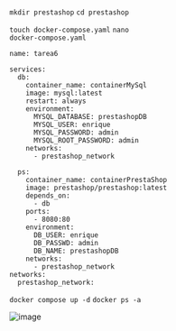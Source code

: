 # 
<code>mkdir prestashop</code>
<code>cd prestashop</code>

<code>touch docker-compose.yaml</code>
<code>nano docker-compose.yaml</code>

~~~
name: tarea6

services:
  db:
    container_name: containerMySql
    image: mysql:latest
    restart: always
    environment:
      MYSQL_DATABASE: prestashopDB
      MYSQL_USER: enrique
      MYSQL_PASSWORD: admin
      MYSQL_ROOT_PASSWORD: admin 
    networks:
      - prestashop_network

  ps:
    container_name: containerPrestaShop
    image: prestashop/prestashop:latest
    depends_on: 
      - db
    ports:
      - 8080:80
    environment:
      DB_USER: enrique
      DB_PASSWD: admin
      DB_NAME: prestashopDB
    networks:
      - prestashop_network
networks:
  prestashop_network:
~~~

<code>docker compose up -d</code>
<code>docker ps -a</code>

![image](https://github.com/user-attachments/assets/94dbaae8-21b5-4427-9f72-757780c33fe9)

